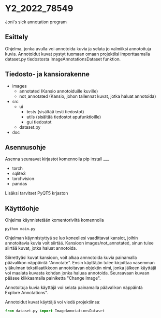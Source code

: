 # Y2_2022_78549
Joni's sick annotation program

## Esittely
Ohjelma, jonka avulla voi annotoida kuvia ja selata jo valmiiksi annotoituja kuvia. Annotoidut kuvat pystyt tuomaan omaan projektiisi importtaamalla dataset.py tiedostosta ImageAnnotationsDataset funktion.

## Tiedosto- ja kansiorakenne

- images
  - annotated (Kansio annotoiduille kuville)
  - not_annotated (Kansio, johon tallennat kuvat, jotka haluat annotoida)
- src
  - ui
    - tests (sisältää testi tiedostot)
    - utils (sisältää tiedostot apufunktioille)
    + gui tiedostot
  - dataset.py
- doc

## Asennusohje

Asenna seuraavat kirjastot komennolla pip install ___
- torch
- sqlite3
- torchvision
- pandas

Lisäksi tarvitset PyQT5 krjaston

## Käyttöohje

Ohjelma käynnistetään komentoriviltä komennolla 
```
python main.py
```
Ohjelman käynnistyttyä se luo koneellesi vaadittavat kansiot, joihin annotoitavia kuvia voit siirtää. Kansioon images/not_annotated, sinun tulee siirtää kuvat, jotka haluat annotoida.

Siirrettyäsi kuvat kansioon, voit alkaa annnotoida kuvia painamalla päävalikon näppäintä "Annotate". Ensin käyttäjän tulee kirjoittaa vasemman yläkulman tekstilaatikkoon annotoitavan objektin nimi, jonka jälkeen käyttäjä voi maalata kuvasta kohdan jonka haluaa annotoida. Seuraavaan kuvaan pääsee klikkaamalla painiketta "Change Image".

Annotoituja kuvia käyttäjä voi selata painamalla päävalikon näppäintä Explore Annotations".

Annotoidut kuvat käyttäjä voi viedä projektiinsa:
```python
from dataset.py import ImageAnnotationsDataset
```
